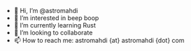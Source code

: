 - 👋 Hi, I’m @astromahdi
- 👀 I’m interested in beep boop
- 🌱 I’m currently learning Rust
- 💞️ I’m looking to collaborate
- 📫 How to reach me: astromahdi {at} astromahdi {dot} com

<!---
astromahdi/astromahdi is a ✨ special ✨ repository because its `README.md` (this file) appears on your GitHub profile.
You can click the Preview link to take a look at your changes.
--->
